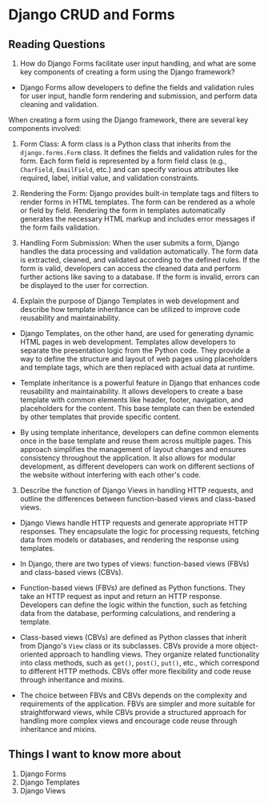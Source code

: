 # Django CRUD and Forms

## Reading Questions

1. How do Django Forms facilitate user input handling, and what are some key components of creating a form using the Django framework?
* Django Forms allow developers to define the fields and validation rules for user input, handle form rendering and submission, and perform data cleaning and validation.

When creating a form using the Django framework, there are several key components involved:

1. Form Class: A form class is a Python class that inherits from the `django.forms.Form` class. It defines the fields and validation rules for the form. Each form field is represented by a form field class (e.g., `CharField`, `EmailField`, etc.) and can specify various attributes like required, label, initial value, and validation constraints.

2. Rendering the Form: Django provides built-in template tags and filters to render forms in HTML templates. The form can be rendered as a whole or field by field. Rendering the form in templates automatically generates the necessary HTML markup and includes error messages if the form fails validation.

3. Handling Form Submission: When the user submits a form, Django handles the data processing and validation automatically. The form data is extracted, cleaned, and validated according to the defined rules. If the form is valid, developers can access the cleaned data and perform further actions like saving to a database. If the form is invalid, errors can be displayed to the user for correction.

2. Explain the purpose of Django Templates in web development and describe how template inheritance can be utilized to improve code reusability and maintainability.

* Django Templates, on the other hand, are used for generating dynamic HTML pages in web development. Templates allow developers to separate the presentation logic from the Python code. They provide a way to define the structure and layout of web pages using placeholders and template tags, which are then replaced with actual data at runtime.

* Template inheritance is a powerful feature in Django that enhances code reusability and maintainability. It allows developers to create a base template with common elements like header, footer, navigation, and placeholders for the content. This base template can then be extended by other templates that provide specific content.

* By using template inheritance, developers can define common elements once in the base template and reuse them across multiple pages. This approach simplifies the management of layout changes and ensures consistency throughout the application. It also allows for modular development, as different developers can work on different sections of the website without interfering with each other's code.


3. Describe the function of Django Views in handling HTTP requests, and outline the differences between function-based views and class-based views.

* Django Views handle HTTP requests and generate appropriate HTTP responses. They encapsulate the logic for processing requests, fetching data from models or databases, and rendering the response using templates.

* In Django, there are two types of views: function-based views (FBVs) and class-based views (CBVs).

* Function-based views (FBVs) are defined as Python functions. They take an HTTP request as input and return an HTTP response. Developers can define the logic within the function, such as fetching data from the database, performing calculations, and rendering a template.

* Class-based views (CBVs) are defined as Python classes that inherit from Django's `View` class or its subclasses. CBVs provide a more object-oriented approach to handling views. They organize related functionality into class methods, such as `get()`, `post()`, `put()`, etc., which correspond to different HTTP methods. CBVs offer more flexibility and code reuse through inheritance and mixins.

* The choice between FBVs and CBVs depends on the complexity and requirements of the application. FBVs are simpler and more suitable for straightforward views, while CBVs provide a structured approach for handling more complex views and encourage code reuse through inheritance and mixins.


## Things I want to know more about
1. Django Forms
2. Django Templates
3. Django Views
